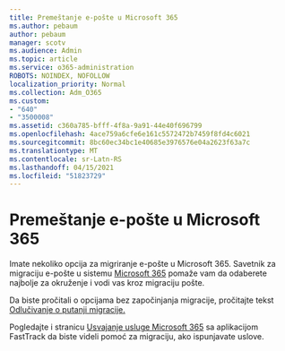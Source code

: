 ```yaml
---
title: Premeštanje e-pošte u Microsoft 365
ms.author: pebaum
author: pebaum
manager: scotv
ms.audience: Admin
ms.topic: article
ms.service: o365-administration
ROBOTS: NOINDEX, NOFOLLOW
localization_priority: Normal
ms.collection: Adm_O365
ms.custom:
- "640"
- "3500008"
ms.assetid: c360a785-bfff-4f8a-9a91-44e40f696799
ms.openlocfilehash: 4ace759a6cfe6e161c5572472b7459f8fd4c6021
ms.sourcegitcommit: 8bc60ec34bc1e40685e3976576e04a2623f63a7c
ms.translationtype: MT
ms.contentlocale: sr-Latn-RS
ms.lasthandoff: 04/15/2021
ms.locfileid: "51823729"
---
```

# <a name="move-email-to-microsoft-365"></a>Premeštanje e-pošte u Microsoft 365

Imate nekoliko opcija za migriranje e-pošte u Microsoft 365. Savetnik za migraciju e-pošte u sistemu [Microsoft 365](https://aka.ms/alchemyinsight-mailmigrationadvisor) pomaže vam da odaberete najbolje za okruženje i vodi vas kroz migraciju pošte.
  
Da biste pročitali o opcijama bez započinjanja migracije, pročitajte tekst [Odlučivanje o putanji migracije.](https://docs.microsoft.com/Exchange/mailbox-migration/decide-on-a-migration-path)

Pogledajte i stranicu [Usvajanje usluge Microsoft 365](https://www.microsoft.com/fasttrack/microsoft-365/office-365) sa aplikacijom FastTrack da biste videli pomoć za migraciju, ako ispunjavate uslove.
  